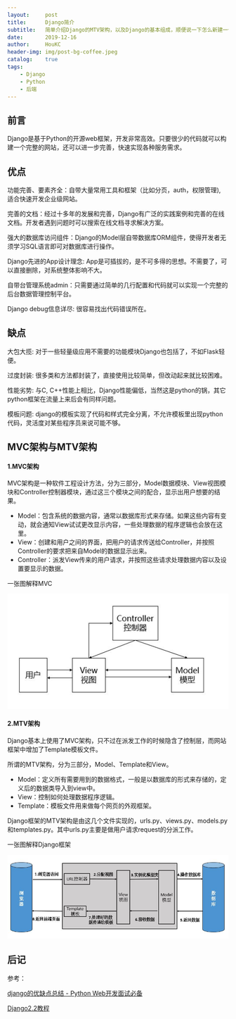 ```yaml
---
layout:     post
title:      Django简介
subtitle:   简单介绍Django的MTV架构，以及Django的基本组成，顺便说一下怎么新建一个Django项目。
date:       2019-12-16
author:     HouKC
header-img: img/post-bg-coffee.jpeg
catalog:    true
tags:
    - Django
    - Python
    - 后端
---
```


## 前言
Django是基于Python的开源web框架，开发非常高效。只要很少的代码就可以构建一个完整的网站，还可以进一步完善，快速实现各种服务需求。

## 优点
功能完善、要素齐全：自带大量常用工具和框架（比如分页，auth，权限管理), 适合快速开发企业级网站。

完善的文档：经过十多年的发展和完善，Django有广泛的实践案例和完善的在线文档。开发者遇到问题时可以搜索在线文档寻求解决方案。

强大的数据库访问组件：Django的Model层自带数据库ORM组件，使得开发者无须学习SQL语言即可对数据库进行操作。

Django先进的App设计理念: App是可插拔的，是不可多得的思想。不需要了，可以直接删除，对系统整体影响不大。

自带台管理系统admin：只需要通过简单的几行配置和代码就可以实现一个完整的后台数据管理控制平台。

Django debug信息详尽: 很容易找出代码错误所在。

## 缺点
大包大揽: 对于一些轻量级应用不需要的功能模块Django也包括了，不如Flask轻便。

过度封装: 很多类和方法都封装了，直接使用比较简单，但改动起来就比较困难。

性能劣势: 与C, C++性能上相比，Django性能偏低，当然这是python的锅，其它python框架在流量上来后会有同样问题。

模板问题: django的模板实现了代码和样式完全分离，不允许模板里出现python代码，灵活度对某些程序员来说可能不够。

## MVC架构与MTV架构
#### 1.MVC架构
MVC架构是一种软件工程设计方法，分为三部分，Model数据模块、View视图模块和Controller控制器模块，通过这三个模块之间的配合，显示出用户想要的结果。

- Model：包含系统的数据内容，通常以数据库形式来存储。如果这些内容有变动，就会通知View试试更改显示内容，一些处理数据的程序逻辑也会放在这里。
- View：创建和用户之间的界面，把用户的请求传送给Controller，并按照Controller的要求把来自Model的数据显示出来。
- Controller：派发View传来的用户请求，并按照这些请求处理数据内容以及设置要显示的数据。

一张图解释MVC
 
 ![MVC](https://raw.githubusercontent.com/HouKC/houkc.github.io/master/img/djangoIntroduction-mvc.jpg)

#### 2.MTV架构
Django基本上使用了MVC架构，只不过在派发工作的时候隐含了控制层，而网站框架中增加了Template模板文件。

所谓的MTV架构，分为三部分，Model、Template和View。

- Model：定义所有需要用到的数据格式，一般是以数据库的形式来存储的，定义后的数据类导入到view中。
- View：控制如何处理数据程序逻辑。
- Template：模板文件用来做每个网页的外观框架。

Django框架的MTV架构是由这几个文件实现的，urls.py、views.py、models.py和templates.py。其中urls.py主要是做用户请求request的分派工作。

一张图解释Django框架

 ![MTV](https://raw.githubusercontent.com/HouKC/houkc.github.io/master/img/djangoIntroduction-mtv.jpg)
## 后记
参考：

[django的优缺点总结 - Python Web开发面试必备](https://blog.csdn.net/weixin_42134789/article/details/80753010)

[Django2.2教程](http://www.liujiangblog.com/course/django/)
